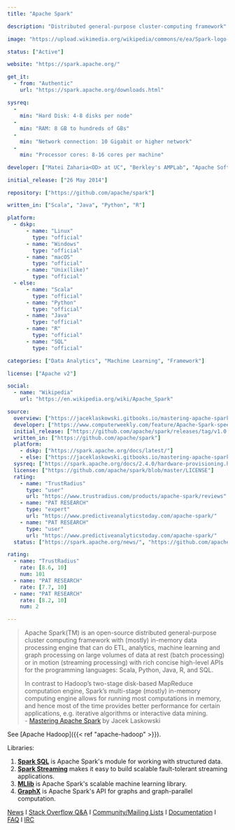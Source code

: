 ```yaml
---
title: "Apache Spark"

description: "Distributed general-purpose cluster-computing framework"

image: "https://upload.wikimedia.org/wikipedia/commons/e/ea/Spark-logo-192x100px.png"

status: ["Active"]

website: "https://spark.apache.org/"

get_it:
  - from: "Authentic"
    url: "https://spark.apache.org/downloads.html"

sysreq:
  -
    min: "Hard Disk: 4-8 disks per node"
  -
    min: "RAM: 8 GB to hundreds of GBs"
  -
    min: "Network connection: 10 Gigabit or higher network"
  -
    min: "Processor cores: 8-16 cores per machine"

developer: ["Matei Zaharia<OD> at UC", "Berkley's AMPLab", "Apache Software Foundation"]

initial_release: ["26 May 2014"]

repository: ["https://github.com/apache/spark"]

written_in: ["Scala", "Java", "Python", "R"]

platform:
  - dskp:
      - name: "Linux"
        type: "official"
      - name: "Windows"
        type: "official"
      - name: "macOS"
        type: "official"
      - name: "Unix(like)"
        type: "official"
  - else:
      - name: "Scala"
        type: "official"
      - name: "Python"
        type: "official"
      - name: "Java"
        type: "official"
      - name: "R"
        type: "official"
      - name: "SQL"
        type: "official"

categories: ["Data Analytics", "Machine Learning", "Framework"]

license: ["Apache v2"]

social:
  - name: "Wikipedia"
    url: "https://en.wikipedia.org/wiki/Apache_Spark"

source:
  overview: ["https://jaceklaskowski.gitbooks.io/mastering-apache-spark/spark-overview.html", "https://spark.apache.org/"]
  developer: ["https://www.computerweekly.com/feature/Apache-Spark-speeds-up-big-data-decision-making", "https://spark.apache.org/history.html"]
  initial_release: ["https://github.com/apache/spark/releases/tag/v1.0.0"]
  written_in: ["https://github.com/apache/spark"]
  platform:
    - dskp: ["https://spark.apache.org/docs/latest/"]
    - else: ["https://jaceklaskowski.gitbooks.io/mastering-apache-spark/spark-overview.html"]
  sysreq: ["https://spark.apache.org/docs/2.4.0/hardware-provisioning.html"]
  license: ["https://github.com/apache/spark/blob/master/LICENSE"]
  rating:
    - name: "TrustRadius"
      type: "user"
      url: "https://www.trustradius.com/products/apache-spark/reviews"
    - name: "PAT RESEARCH"
      type: "expert"
      url: "https://www.predictiveanalyticstoday.com/apache-spark/"
    - name: "PAT RESEARCH"
      type: "user"
      url: "https://www.predictiveanalyticstoday.com/apache-spark/"
  status: ["https://spark.apache.org/news/", "https://github.com/apache/spark/graphs/contributors"]

rating:
  - name: "TrustRadius"
    rate: [8.6, 10]
    num: 101
  - name: "PAT RESEARCH"
    rate: [7.7, 10]
  - name: "PAT RESEARCH"
    rate: [8.2, 10]
    num: 2

---
```

  > Apache Spark(TM) is an open-source distributed general-purpose cluster computing framework with (mostly) in-memory data processing engine that can do ETL, analytics, machine learning and graph processing on large volumes of data at rest (batch processing) or in motion (streaming processing) with rich concise high-level APIs for the programming languages: Scala, Python, Java, R, and SQL.
  > 
  > In contrast to Hadoop’s two-stage disk-based MapReduce computation engine, Spark’s multi-stage (mostly) in-memory computing engine allows for running most computations in memory, and hence most of the time provides better performance for certain applications, e.g. iterative algorithms or interactive data mining.  
  > \- [Mastering Apache Spark](https://jaceklaskowski.gitbooks.io/mastering-apache-spark/spark-overview.html) by Jacek Laskowski
  
  See [Apache Hadoop]({{< ref "apache-hadoop" >}}).
  
  Libraries:
  1. [**Spark SQL**](https://spark.apache.org/sql/) is Apache Spark's module for working with structured data.
  2. [**Spark Streaming**](https://spark.apache.org/streaming/) makes it easy to build scalable fault-tolerant streaming applications.
  3. [**MLlib**](https://spark.apache.org/mllib/) is Apache Spark's scalable machine learning library.
  4. [**GraphX**](https://spark.apache.org/graphx/) is Apache Spark's API for graphs and graph-parallel computation.
  
  [News](https://spark.apache.org/news/) I [Stack Overflow Q&A](https://stackoverflow.com/questions/tagged/apache-spark) I [Community/Mailing Lists](https://spark.apache.org/community.html) I [Documentation](https://spark.apache.org/documentation.html) I [FAQ](https://spark.apache.org/faq.html) I [IRC](https://webchat.freenode.net/?channels=apache-spark)
